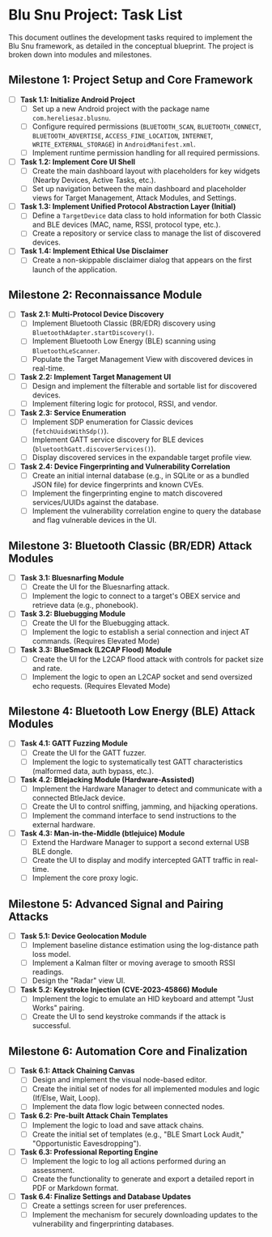 # Blu Snu Project: Task List

This document outlines the development tasks required to implement the Blu Snu framework, as detailed in the conceptual blueprint. The project is broken down into modules and milestones.

## Milestone 1: Project Setup and Core Framework

-   [ ] **Task 1.1: Initialize Android Project**
    -   [ ] Set up a new Android project with the package name `com.hereliesaz.blusnu`.
    -   [ ] Configure required permissions (`BLUETOOTH_SCAN`, `BLUETOOTH_CONNECT`, `BLUETOOTH_ADVERTISE`, `ACCESS_FINE_LOCATION`, `INTERNET`, `WRITE_EXTERNAL_STORAGE`) in `AndroidManifest.xml`.
    -   [ ] Implement runtime permission handling for all required permissions.
-   [ ] **Task 1.2: Implement Core UI Shell**
    -   [ ] Create the main dashboard layout with placeholders for key widgets (Nearby Devices, Active Tasks, etc.).
    -   [ ] Set up navigation between the main dashboard and placeholder views for Target Management, Attack Modules, and Settings.
-   [ ] **Task 1.3: Implement Unified Protocol Abstraction Layer (Initial)**
    -   [ ] Define a `TargetDevice` data class to hold information for both Classic and BLE devices (MAC, name, RSSI, protocol type, etc.).
    -   [ ] Create a repository or service class to manage the list of discovered devices.
-   [ ] **Task 1.4: Implement Ethical Use Disclaimer**
    -   [ ] Create a non-skippable disclaimer dialog that appears on the first launch of the application.

## Milestone 2: Reconnaissance Module

-   [ ] **Task 2.1: Multi-Protocol Device Discovery**
    -   [ ] Implement Bluetooth Classic (BR/EDR) discovery using `BluetoothAdapter.startDiscovery()`.
    -   [ ] Implement Bluetooth Low Energy (BLE) scanning using `BluetoothLeScanner`.
    -   [ ] Populate the Target Management View with discovered devices in real-time.
-   [ ] **Task 2.2: Implement Target Management UI**
    -   [ ] Design and implement the filterable and sortable list for discovered devices.
    -   [ ] Implement filtering logic for protocol, RSSI, and vendor.
-   [ ] **Task 2.3: Service Enumeration**
    -   [ ] Implement SDP enumeration for Classic devices (`fetchUuidsWithSdp()`).
    -   [ ] Implement GATT service discovery for BLE devices (`bluetoothGatt.discoverServices()`).
    -   [ ] Display discovered services in the expandable target profile view.
-   [ ] **Task 2.4: Device Fingerprinting and Vulnerability Correlation**
    -   [ ] Create an initial internal database (e.g., in SQLite or as a bundled JSON file) for device fingerprints and known CVEs.
    -   [ ] Implement the fingerprinting engine to match discovered services/UUIDs against the database.
    -   [ ] Implement the vulnerability correlation engine to query the database and flag vulnerable devices in the UI.

## Milestone 3: Bluetooth Classic (BR/EDR) Attack Modules

-   [ ] **Task 3.1: Bluesnarfing Module**
    -   [ ] Create the UI for the Bluesnarfing attack.
    -   [ ] Implement the logic to connect to a target's OBEX service and retrieve data (e.g., phonebook).
-   [ ] **Task 3.2: Bluebugging Module**
    -   [ ] Create the UI for the Bluebugging attack.
    -   [ ] Implement the logic to establish a serial connection and inject AT commands. (Requires Elevated Mode)
-   [ ] **Task 3.3: BlueSmack (L2CAP Flood) Module**
    -   [ ] Create the UI for the L2CAP flood attack with controls for packet size and rate.
    -   [ ] Implement the logic to open an L2CAP socket and send oversized echo requests. (Requires Elevated Mode)

## Milestone 4: Bluetooth Low Energy (BLE) Attack Modules

-   [ ] **Task 4.1: GATT Fuzzing Module**
    -   [ ] Create the UI for the GATT fuzzer.
    -   [ ] Implement the logic to systematically test GATT characteristics (malformed data, auth bypass, etc.).
-   [ ] **Task 4.2: Btlejacking Module (Hardware-Assisted)**
    -   [ ] Implement the Hardware Manager to detect and communicate with a connected BtleJack device.
    -   [ ] Create the UI to control sniffing, jamming, and hijacking operations.
    -   [ ] Implement the command interface to send instructions to the external hardware.
-   [ ] **Task 4.3: Man-in-the-Middle (btlejuice) Module**
    -   [ ] Extend the Hardware Manager to support a second external USB BLE dongle.
    -   [ ] Create the UI to display and modify intercepted GATT traffic in real-time.
    -   [ ] Implement the core proxy logic.

## Milestone 5: Advanced Signal and Pairing Attacks

-   [ ] **Task 5.1: Device Geolocation Module**
    -   [ ] Implement baseline distance estimation using the log-distance path loss model.
    -   [ ] Implement a Kalman filter or moving average to smooth RSSI readings.
    -   [ ] Design the "Radar" view UI.
-   [ ] **Task 5.2: Keystroke Injection (CVE-2023-45866) Module**
    -   [ ] Implement the logic to emulate an HID keyboard and attempt "Just Works" pairing.
    -   [ ] Create the UI to send keystroke commands if the attack is successful.

## Milestone 6: Automation Core and Finalization

-   [ ] **Task 6.1: Attack Chaining Canvas**
    -   [ ] Design and implement the visual node-based editor.
    -   [ ] Create the initial set of nodes for all implemented modules and logic (If/Else, Wait, Loop).
    -   [ ] Implement the data flow logic between connected nodes.
-   [ ] **Task 6.2: Pre-built Attack Chain Templates**
    -   [ ] Implement the logic to load and save attack chains.
    -   [ ] Create the initial set of templates (e.g., "BLE Smart Lock Audit," "Opportunistic Eavesdropping").
-   [ ] **Task 6.3: Professional Reporting Engine**
    -   [ ] Implement the logic to log all actions performed during an assessment.
    -   [ ] Create the functionality to generate and export a detailed report in PDF or Markdown format.
-   [ ] **Task 6.4: Finalize Settings and Database Updates**
    -   [ ] Create a settings screen for user preferences.
    -   [ ] Implement the mechanism for securely downloading updates to the vulnerability and fingerprinting databases.